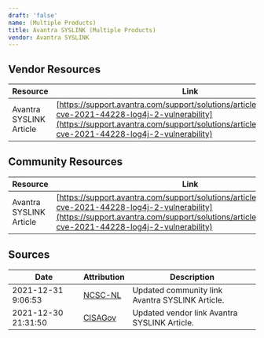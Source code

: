 ```yaml
---
draft: 'false'
name: (Multiple Products)
title: Avantra SYSLINK (Multiple Products)
vendor: Avantra SYSLINK
---
```


## Vendor Resources
| Resource | Link |
| --- | --- |
| Avantra SYSLINK Article | [https://support.avantra.com/support/solutions/articles/44002291388-cve-2021-44228-log4j-2-vulnerability](https://support.avantra.com/support/solutions/articles/44002291388-cve-2021-44228-log4j-2-vulnerability) |

## Community Resources
| Resource | Link |
| --- | --- |
| Avantra SYSLINK Article | [https://support.avantra.com/support/solutions/articles/44002291388-cve-2021-44228-log4j-2-vulnerability](https://support.avantra.com/support/solutions/articles/44002291388-cve-2021-44228-log4j-2-vulnerability) |


## Sources
| Date | Attribution | Description |
| --- | --- | --- |
| 2021-12-31 9:06:53 | [NCSC-NL](https://github.com/NCSC-NL/log4shell/blob/main/software/README.md) | Updated community link Avantra SYSLINK Article.  |
| 2021-12-30 21:31:50 | [CISAGov](https://raw.githubusercontent.com/cisagov/log4j-affected-db/develop/README.md) | Updated vendor link Avantra SYSLINK Article.  |
